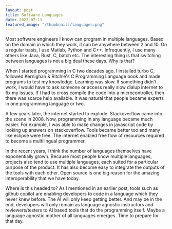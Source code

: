 ```yaml
---
layout: post
title: Software Languages
date: 2022-07-11
featured_image: "/thumbnails/languages.png"
---
```


Most software engineers I know can program in multiple languages. Based on the domain in which they work, it can be anywhere between 2 and 10. On a regular basis, I use Matlab, Python and C++. Infrequently, I use many others like Java, Rust, C, batch etc. The interesting thing is that switching between languages is not a big deal these days. Why is that?

When I started programming in C two decades ago, I installed turbo C, followed Kernighan & Ritchie's C Programming Language book and made programs to test my knowledge. Learning was slow. If something didn't work, I would have to ask someone or access really slow dialup internet to fix my issues. If I had to cross compile the code into a microcontroller, then there was scarce help available. It was natural that people became experts in one programming language or two.

A few years later, the internet started to explode. Stackoverflow came into the scene in 2008. Now, programming in any language became much easier. For example, I was able to make changes in javascript code by looking up answers on stackoverflow. Tools became better too and many like eclipse were free. The internet enabled free flow of resources required to become a multilingual programmer.

In the recent years, I think the number of languages themselves have exponentially grown. Because most people know multiple languages, projects also tend to use multiple languages, each suited for a particular purpose of the product. It has also become easy to integrate the outputs of the tools with each other. Open source is one big reason for the amazing interoperability that we have today.

Where is this headed to? As I mentioned in an earlier post, tools such as github copilot are enabling developers to code in a language which they never knew before. The AI will only keep getting better. And may be in the end, developers will only remain as language agnostic instructors and reviewers/testers to AI based tools that do the programming itself. Maybe a language agnostic mother of all languages emerges. Time to prepare for that day.